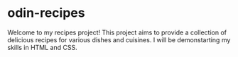 # odin-recipes
Welcome to my recipes project! This project aims to provide a collection of delicious recipes for various dishes and cuisines.
I will be demonstarting my skills in HTML and CSS.